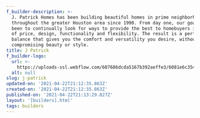 ```yaml
---
f_builder-description: >-
  J. Patrick Homes has been building beautiful homes in prime neighborhoods
  throughout the greater Houston area since 1990. From day one, our goal has
  been to continually look for ways to provide the best to homebuyers in terms
  of price, design, functionality and flexibility. The result is a perfect
  balance that gives you the comfort and versatility you desire, without
  compromising beauty or style.
title: J Patrick
f_builder-logo:
  url: >-
    https://uploads-ssl.webflow.com/607686dcda5167b392aeffe3/6081e6c35452d57ed87ae5cf_6077bf42f4fa19df5c95dbeb_6034719323d753503a5100165daaf_9617-w181-h181-b1-p0--.jpeg
  alt: null
slug: j-patrick
updated-on: '2021-04-22T21:12:35.863Z'
created-on: '2021-04-22T21:12:35.863Z'
published-on: '2021-04-22T21:13:29.827Z'
layout: '[builders].html'
tags: builders
---
```



